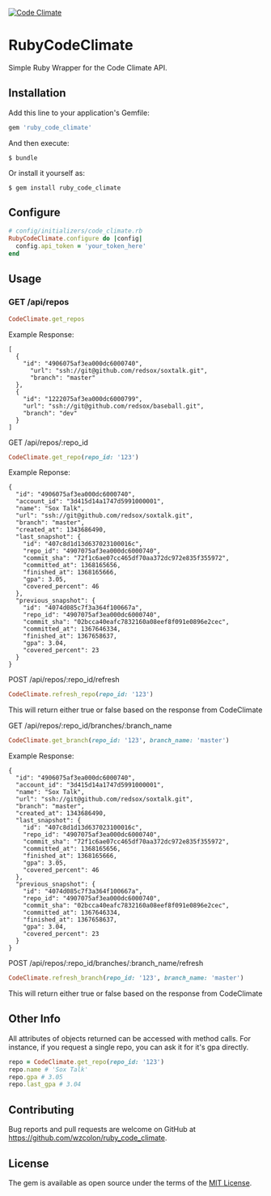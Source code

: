 [![Code Climate](https://codeclimate.com/github/wzcolon/ruby_code_climate/badges/gpa.svg)](https://codeclimate.com/github/wzcolon/ruby_code_climate)

# RubyCodeClimate

Simple Ruby Wrapper for the Code Climate API.

## Installation

Add this line to your application's Gemfile:

```ruby
gem 'ruby_code_climate'
```

And then execute:

    $ bundle

Or install it yourself as:

    $ gem install ruby_code_climate


## Configure

```ruby
# config/initializers/code_climate.rb
RubyCodeClimate.configure do |config|
  config.api_token = 'your_token_here'
end
```

## Usage

### GET /api/repos
```ruby
CodeClimate.get_repos
```

Example Response:
```
[
  {
    "id": "4906075af3ea000dc6000740",
      "url": "ssh://git@github.com/redsox/soxtalk.git",
      "branch": "master"
  },
  {
    "id": "1222075af3ea000dc6000799",
    "url": "ssh://git@github.com/redsox/baseball.git",
    "branch": "dev"
  }
]
```

GET /api/repos/:repo_id
```ruby
CodeClimate.get_repo(repo_id: '123')
```

Example Reponse:
```
{
  "id": "4906075af3ea000dc6000740",
  "account_id": "3d415d14a1747d5991000001",
  "name": "Sox Talk",
  "url": "ssh://git@github.com/redsox/soxtalk.git",
  "branch": "master",
  "created_at": 1343686490,
  "last_snapshot": {
    "id": "407c8d1d13d637023100016c",
    "repo_id": "4907075af3ea000dc6000740",
    "commit_sha": "72f1c6ae07cc465df70aa372dc972e835f355972",
    "committed_at": 1368165656,
    "finished_at": 1368165666,
    "gpa": 3.05,
    "covered_percent": 46
  },
  "previous_snapshot": {
    "id": "4074d085c7f3a364f100667a",
    "repo_id": "4907075af3ea000dc6000740",
    "commit_sha": "02bcca40eafc7832160a08eef8f091e0896e2cec",
    "committed_at": 1367646334,
    "finished_at": 1367658637,
    "gpa": 3.04,
    "covered_percent": 23
  }
}
```

POST /api/repos/:repo_id/refresh
```ruby
CodeClimate.refresh_repo(repo_id: '123')
```

This will return either true or false based on the response from CodeClimate


GET /api/repos/:repo_id/branches/:branch_name
```ruby
CodeClimate.get_branch(repo_id: '123', branch_name: 'master')
```

Example Response:
```
{
  "id": "4906075af3ea000dc6000740",
  "account_id": "3d415d14a1747d5991000001",
  "name": "Sox Talk",
  "url": "ssh://git@github.com/redsox/soxtalk.git",
  "branch": "master",
  "created_at": 1343686490,
  "last_snapshot": {
    "id": "407c8d1d13d637023100016c",
    "repo_id": "4907075af3ea000dc6000740",
    "commit_sha": "72f1c6ae07cc465df70aa372dc972e835f355972",
    "committed_at": 1368165656,
    "finished_at": 1368165666,
    "gpa": 3.05,
    "covered_percent": 46
  },
  "previous_snapshot": {
    "id": "4074d085c7f3a364f100667a",
    "repo_id": "4907075af3ea000dc6000740",
    "commit_sha": "02bcca40eafc7832160a08eef8f091e0896e2cec",
    "committed_at": 1367646334,
    "finished_at": 1367658637,
    "gpa": 3.04,
    "covered_percent": 23
  }
}
```
POST /api/repos/:repo_id/branches/:branch_name/refresh
```ruby
CodeClimate.refresh_branch(repo_id: '123', branch_name: 'master')
```

This will return either true or false based on the response from CodeClimate

## Other Info

All attributes of objects returned can be accessed with method calls. For instance, if you request a single repo, you can ask it for it's gpa directly.

```ruby
repo = CodeClimate.get_repo(repo_id: '123')
repo.name # 'Sox Talk'
repo.gpa # 3.05
repo.last_gpa # 3.04
```

## Contributing

Bug reports and pull requests are welcome on GitHub at https://github.com/wzcolon/ruby_code_climate.


## License

The gem is available as open source under the terms of the [MIT License](http://opensource.org/licenses/MIT).

